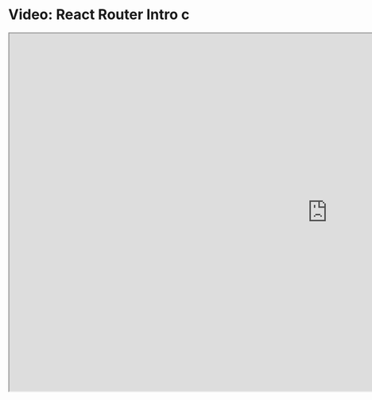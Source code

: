 # Video: React Router Intro c

<iframe src="https://scrimba.com/scrim/cywvvyuL?pl=pXZKQAB" width="1280" height="720" allowfullscreen="allowfullscreen" allow="autoplay; fullscreen; picture-in-picture"></iframe>
